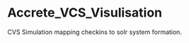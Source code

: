 Accrete_VCS_Visulisation
========================

CVS Simulation mapping checkins to solr system formation.
